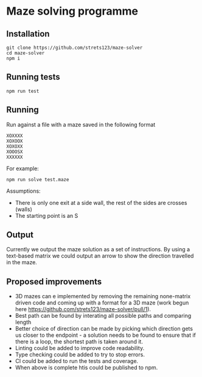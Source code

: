 # Maze solving programme

## Installation

    git clone https://github.com/strets123/maze-solver
    cd maze-solver
    npm i
    
## Running tests

    npm run test

## Running

Run against a file with a maze saved in the following format

    XOXXXX
    XOXOOX
    XOXOXX
    XOOOSX
    XXXXXX

For example:

    npm run solve test.maze

Assumptions:
* There is only one exit at a side wall, the rest of the sides are crosses (walls)
* The starting point is an S

## Output 

Currently we output the maze solution as a set of instructions.
By using a text-based matrix we could output an arrow to show the direction travelled in the maze.

## Proposed improvements

* 3D mazes can e implemented by removing the remaining none-matrix driven code and coming up with a format for a 3D maze (work begun here https://github.com/strets123/maze-solver/pull/1).
* Best path can be found by interating all possible paths and comparing length 
* Better choice of direction can be made by picking which direction gets us closer to the endpoint - a solution needs to be found to ensure that if there is a loop, the shortest path is taken around it.
* Linting could be added to improve code readability.
* Type checking could be added to try to stop errors.
* CI could be added to run the tests and coverage.
* When above is complete htis could be published to npm.